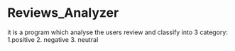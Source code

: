 # Reviews_Analyzer
it is a program which analyse the users review and classify into 3 category:
1.positive
2. negative
3. neutral
